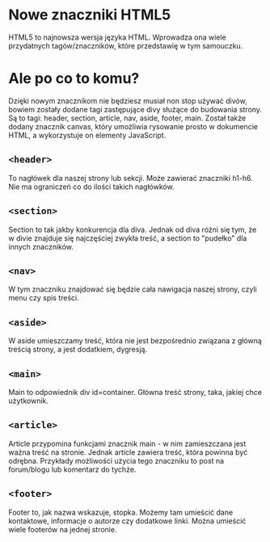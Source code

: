 Nowe znaczniki HTML5
=
HTML5 to najnowsza wersja języka HTML. Wprowadza ona wiele przydatnych tagów/znaczników, które przedstawię w tym samouczku.

Ale po co to komu?
=
Dzięki nowym znacznikom nie będziesz musiał non stop używać divów, bowiem zostały dodane tagi zastępujące divy służące do budowania strony. Są to tagi: header, section, article, nav, aside, footer, main.
Został także dodany znacznik canvas, który umożliwia rysowanie prosto w dokumencie HTML, a wykorzystuje on elementy JavaScript. 

`<header>`
-
To nagłówek dla naszej strony lub sekcji. Może zawierać znaczniki h1-h6. Nie ma ograniczeń co do ilości takich nagłówków.

`<section>`
-
Section to tak jakby konkurencja dla diva. Jednak od diva różni się tym, że w divie znajduje się najczęściej zwykła treść, a section to "pudełko" dla innych znaczników.

`<nav>`
-
W tym znaczniku znajdować się będzie cała nawigacja naszej strony, czyli menu czy spis treści.

`<aside>`
-
W aside umieszczamy treść, która nie jest bezpośrednio związana z główną treścią strony, a jest dodatkiem, dygresją.

`<main>`
-
Main to odpowiednik div id=container. Główna treść strony, taka, jakiej chce użytkownik. 

`<article>`
-
Article przypomina funkcjami znacznik main - w nim zamieszczana jest ważna treść na stronie. Jednak article zawiera treść, która powinna być odrębna. Przykłady możliwości użycia tego znaczniku to post na forum/blogu lub komentarz do tychże.


`<footer>`
-
Footer to, jak nazwa wskazuje, stopka. Możemy tam umieścić dane kontaktowe, informacje o autorze czy dodatkowe linki. Można umieścić wiele footerów na jednej stronie. 
